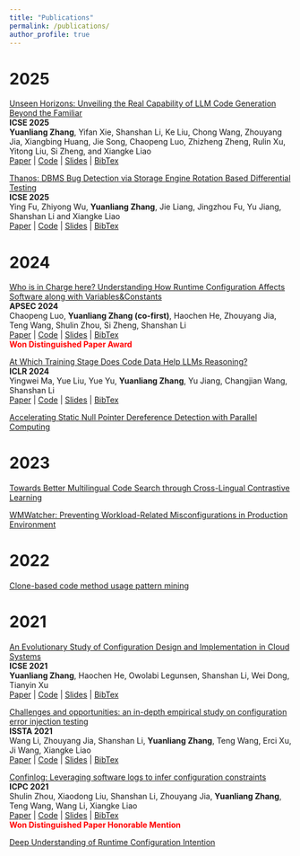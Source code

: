 ```yaml
---
title: "Publications"
permalink: /publications/
author_profile: true
---
```


2025
======

[Unseen Horizons: Unveiling the Real Capability of LLM Code Generation Beyond the Familiar](https://arxiv.org/pdf/2412.08109)   
**ICSE 2025**   
**Yuanliang Zhang**, Yifan Xie, Shanshan Li, Ke Liu, Chong Wang, Zhouyang Jia, Xiangbing Huang, Jie Song, Chaopeng Luo, Zhizheng Zheng, Rulin Xu, Yitong Liu, Si Zheng, and Xiangke Liao   
[Paper](https://arxiv.org/pdf/2412.08109) | [Code](https://github.com/zhangbuzhang/ObfusEval) | [Slides]() | [BibTex]()

[Thanos: DBMS Bug Detection via Storage Engine Rotation Based Differential Testing]()   
**ICSE 2025**     
Ying Fu, Zhiyong Wu, **Yuanliang Zhang**, Jie Liang, Jingzhou Fu, Yu Jiang, Shanshan Li and Xiangke Liao   
[Paper]() | [Code](https://github.com/Thanos2024/Thanos) | [Slides]() | [BibTex]()

2024
======

[Who is in Charge here? Understanding How Runtime Configuration Affects Software along with Variables&Constants]()   
**APSEC 2024**   
Chaopeng Luo, **Yuanliang Zhang (co-first)**, Haochen He, Zhouyang Jia, Teng Wang, Shulin Zhou, Si Zheng, Shanshan Li   
[Paper]() | [Code](https://github.com/PCVAnonymous/PCVStudy) | [Slides](/slides/pcv_Study_Talk.pdf) | [BibTex]()   
**<font color="red">Won Distinguished Paper Award</font>**

[At Which Training Stage Does Code Data Help LLMs Reasoning?](https://arxiv.org/pdf/2309.16298)   
**ICLR 2024**   
Yingwei Ma, Yue Liu, Yue Yu, **Yuanliang Zhang**, Yu Jiang, Changjian Wang, Shanshan Li   
[Paper](https://arxiv.org/pdf/2309.16298) | [Code](https://github.com/yingweima2022/codellm) | [Slides](/slides/ICLR24.pdf) | [BibTex]() 

[Accelerating Static Null Pointer Dereference Detection with Parallel Computing]()

2023
======

[Towards Better Multilingual Code Search through Cross-Lingual Contrastive Learning]()

[WMWatcher: Preventing Workload-Related Misconfigurations in Production Environment]()

2022
======

[Clone-based code method usage pattern mining]()   

2021
======

[An Evolutionary Study of Configuration Design and Implementation in Cloud Systems](https://arxiv.org/pdf/2102.07052)   
**ICSE 2021**   
**Yuanliang Zhang**, Haochen He, Owolabi Legunsen, Shanshan Li, Wei Dong, Tianyin Xu   
[Paper](https://arxiv.org/pdf/2102.07052) | [Code](https://github.com/zhangbuzhang/open-cevo) | [Slides]() | [BibTex]() 


[Challenges and opportunities: an in-depth empirical study on configuration error injection testing](https://drive.google.com/file/d/1rGm5U5JLvpjkC-hLxOdOO5i2OqOnsg39/view?pli=1)   
**ISSTA 2021**   
Wang Li, Zhouyang Jia, Shanshan Li, **Yuanliang Zhang**, Teng Wang, Erci Xu, Ji Wang, Xiangke Liao   
[Paper](https://drive.google.com/file/d/1rGm5U5JLvpjkC-hLxOdOO5i2OqOnsg39/view?pli=1) | [Code](https://github.com/ConfEIT-code/CeitInspector) | [Slides](/slides/confuzz.pdf) | [BibTex]() 


[Confinlog: Leveraging software logs to infer configuration constraints](https://arxiv.org/pdf/2103.11561)   
**ICPC 2021**   
Shulin Zhou, Xiaodong Liu, Shanshan Li, Zhouyang Jia, **Yuanliang Zhang**, Teng Wang, Wang Li, Xiangke Liao   
[Paper](https://arxiv.org/pdf/2103.11561) | [Code](https://github.com/zhou-shulin/ConfInLog-Src) | [Slides](/slides/confinlog.pdf) | [BibTex]()   
**<font color="red">Won Distinguished Paper Honorable Mention</font>**

[Deep Understanding of Runtime Configuration Intention]()   